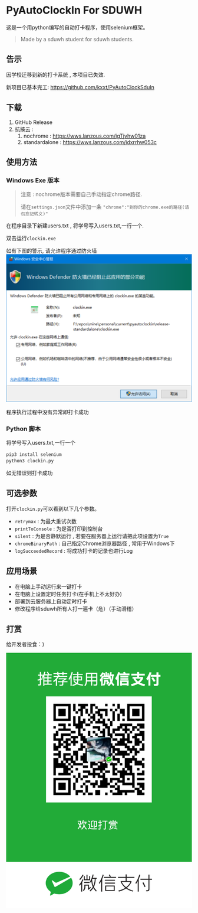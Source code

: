 # PyAutoClockIn For SDUWH

这是一个用python编写的自动打卡程序，使用selenium框架。
> Made by a sduwh student for sduwh students.

## 告示
因学校迁移到新的打卡系统 , 本项目已失效.

新项目已基本完工: https://github.com/kxxt/PyAutoClockSduIn

## 下载

1. GitHub Release
2. 抗揍云 : 
   1. nochrome : https://wws.lanzous.com/igTjvhw01za
   2. standardalone : https://wws.lanzous.com/idxrrhw053c

## 使用方法

### Windows Exe 版本

> 注意 : 
> nochrome版本需要自己手动指定chrome路径.
> 
> 请在`settings.json`文件中添加一条
> `"chrome":"到你的chrome.exe的路径(请勿忘记转义)"`

在程序目录下新建users.txt , 将学号写入users.txt,一行一个.

双击运行`clockin.exe`

如有下图的警示, 请允许程序通过防火墙
![允许程序通过防火墙](alert.png)

程序执行过程中没有异常即打卡成功
### Python 脚本

将学号写入users.txt,一行一个

```bash
pip3 install selenium
python3 clockin.py
```

如无错误则打卡成功

## 可选参数

打开`clockin.py`可以看到以下几个参数。

- `retrymax` : 为最大重试次数
- `printToConsole` : 为是否打印到控制台
- `silent` : 为是否静默运行 , 若要在服务器上运行请把此项设置为`True`
- `chromeBinaryPath` : 自己指定Chrome浏览器路径 , 常用于Windows下
- `logSucceededRecord` : 将成功打卡的记录也进行Log

## 应用场景

- 在电脑上手动运行来一键打卡
- 在电脑上设置定时任务打卡(在手机上不太好办)
- 部署到云服务器上自动定时打卡
- 修改程序给sduwh所有人打一遍卡（危）（手动滑稽）

## 打赏

给开发者投食：)

![打赏](sponsor-qrcode.png)
